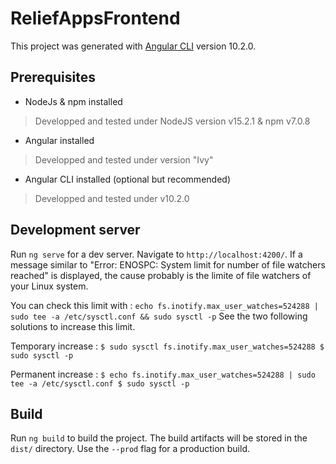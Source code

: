 # ReliefAppsFrontend

This project was generated with [Angular CLI](https://github.com/angular/angular-cli) version 10.2.0.

## Prerequisites

* NodeJs & npm installed
>Developped and tested under NodeJS version v15.2.1 & npm v7.0.8


* Angular installed
>Developped and tested under version "Ivy"


* Angular CLI installed (optional but recommended)
>Developped and tested under v10.2.0


## Development server

Run `ng serve` for a dev server. Navigate to `http://localhost:4200/`.
If a message similar to "Error: ENOSPC: System limit for number of file watchers reached" is displayed, the cause probably is the limite of file watchers of your Linux system.

You can check this limit with : `echo fs.inotify.max_user_watches=524288 | sudo tee -a /etc/sysctl.conf && sudo sysctl -p`
See the two following solutions to increase this limit.

Temporary increase :
`
$ sudo sysctl fs.inotify.max_user_watches=524288
$ sudo sysctl -p
`

Permanent increase :
`
$ echo fs.inotify.max_user_watches=524288 | sudo tee -a /etc/sysctl.conf
$ sudo sysctl -p
`

## Build

Run `ng build` to build the project. The build artifacts will be stored in the `dist/` directory. Use the `--prod` flag for a production build.

